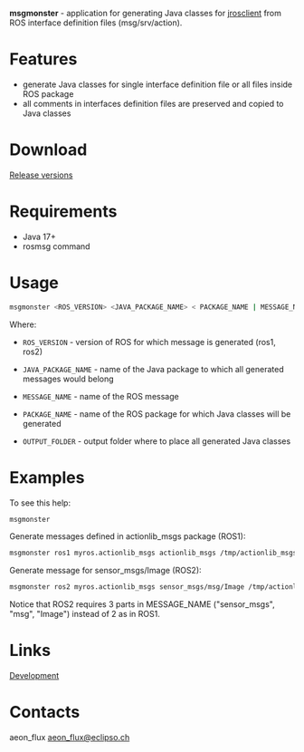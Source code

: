 **msgmonster** - application for generating Java classes for [jrosclient](https://github.com/lambdaprime/jrosclient) from ROS interface definition files (msg/srv/action).

# Features

- generate Java classes for single interface definition file or all files inside ROS package
- all comments in interfaces definition files are preserved and copied to Java classes

# Download

[Release versions](msgmonster/release/CHANGELOG.md)

# Requirements

- Java 17+
- rosmsg command

# Usage

```bash
msgmonster <ROS_VERSION> <JAVA_PACKAGE_NAME> < PACKAGE_NAME | MESSAGE_NAME > <OUTPUT_FOLDER>
```

Where: 

- `ROS_VERSION` - version of ROS for which message is generated (ros1, ros2)

- `JAVA_PACKAGE_NAME` - name of the Java package to which all generated messages would belong

- `MESSAGE_NAME` - name of the ROS message

- `PACKAGE_NAME` - name of the ROS package for which Java classes will be generated

- `OUTPUT_FOLDER` - output folder where to place all generated Java classes

# Examples

To see this help:

``` bash
msgmonster
```
Generate messages defined in actionlib_msgs package (ROS1):

``` bash
msgmonster ros1 myros.actionlib_msgs actionlib_msgs /tmp/actionlib_msgs
```

Generate message for sensor_msgs/Image (ROS2):

``` bash
msgmonster ros2 myros.actionlib_msgs sensor_msgs/msg/Image /tmp/actionlib_msgs
```

Notice that ROS2 requires 3 parts in MESSAGE_NAME ("sensor_msgs", "msg", "Image") instead of 2 as in ROS1.

# Links

[Development](DEVELOPMENT.md)

# Contacts

aeon_flux <aeon_flux@eclipso.ch>
